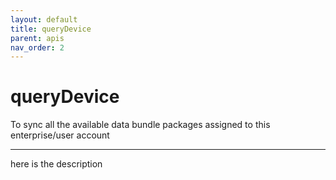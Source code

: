 ```yaml
---
layout: default
title: queryDevice
parent: apis
nav_order: 2
---
```


# queryDevice

To sync all the available data bundle packages assigned to this enterprise/user account

---

here is the description